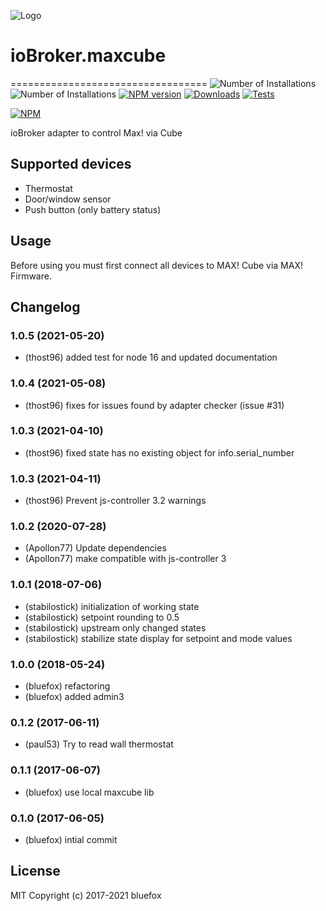 ![Logo](admin/maxcube.png)
# ioBroker.maxcube
==================================
![Number of Installations](http://iobroker.live/badges/maxcube-installed.svg) ![Number of Installations](http://iobroker.live/badges/maxcube-stable.svg) [![NPM version](http://img.shields.io/npm/v/iobroker.maxcube.svg)](https://www.npmjs.com/package/iobroker.maxcube)
[![Downloads](https://img.shields.io/npm/dm/iobroker.maxcube.svg)](https://www.npmjs.com/package/iobroker.maxcube)
[![Tests](https://travis-ci.org/ioBroker/ioBroker.maxcube.svg?branch=master)](https://travis-ci.org/ioBroker/ioBroker.maxcube)

[![NPM](https://nodei.co/npm/iobroker.maxcube.png?downloads=true)](https://nodei.co/npm/iobroker.maxcube/)

ioBroker adapter to control Max! via Cube

## Supported devices
- Thermostat
- Door/window sensor
- Push button (only battery status)

## Usage
Before using you must first connect all devices to MAX! Cube via MAX! Firmware. 

## Changelog

### 1.0.5 (2021-05-20)
* (thost96) added test for node 16 and updated documentation

### 1.0.4 (2021-05-08)
* (thost96) fixes for issues found by adapter checker (issue #31)

### 1.0.3 (2021-04-10)
* (thost96) fixed state has no existing object for info.serial_number

### 1.0.3 (2021-04-11)
* (thost96) Prevent js-controller 3.2 warnings

### 1.0.2 (2020-07-28)
* (Apollon77) Update dependencies
* (Apollon77) make compatible with js-controller 3

### 1.0.1 (2018-07-06)
* (stabilostick) initialization of working state
* (stabilostick) setpoint rounding to 0.5
* (stabilostick) upstream only changed states
* (stabilostick) stabilize state display for setpoint and mode values

### 1.0.0 (2018-05-24)
* (bluefox) refactoring
* (bluefox) added admin3

### 0.1.2 (2017-06-11)
* (paul53) Try to read wall thermostat

### 0.1.1 (2017-06-07)
* (bluefox) use local maxcube lib

### 0.1.0 (2017-06-05)
* (bluefox) intial commit

## License

MIT Copyright (c) 2017-2021 bluefox
